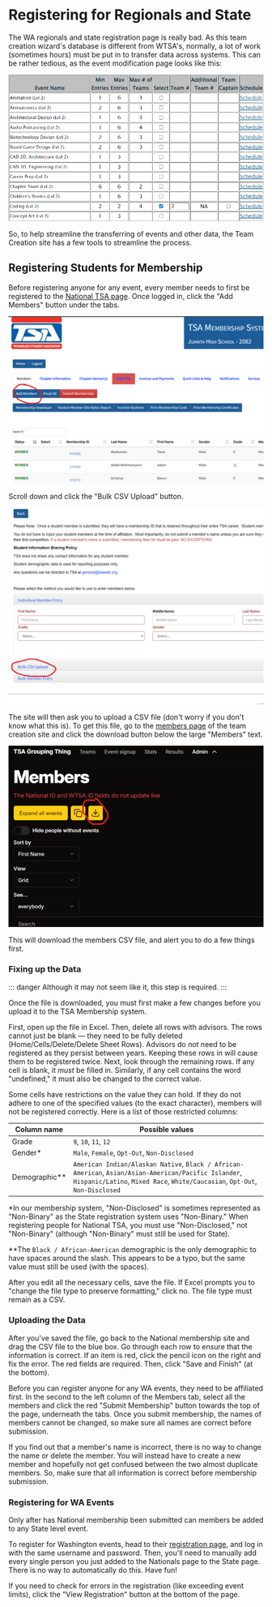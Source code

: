 # Registering for Regionals and State

The WA regionals and state registration page is really bad. As this team creation wizard's database is different from WTSA's, normally, a lot of work (sometimes hours) must be put in to transfer data across systems. This can be rather tedious, as the event modification page looks like this:

![registration eyesore](./registration%20eyesore.png)

So, to help streamline the transferring of events and other data, the Team Creation site has a few tools to streamline the process.

## Registering Students for Membership

Before registering anyone for any event, every member needs to first be registered to the [National TSA page](https://tsamembership.registermychapter.com/). Once logged in, click the "Add Members" button under the tabs.

![membership page](./membership-members.png)

Scroll down and click the "Bulk CSV Upload" button.

![add members page](./membership-bulk-upload.png)

The site will then ask you to upload a CSV file (don't worry if you don't know what this is). To get this file, go to the [members page](https://tsa-grouping-thing.vercel.app/admin/members) of the team creation site and click the download button below the large "Members" text.

![download button](./download-members-csv.png)

This will download the members CSV file, and alert you to do a few things first.

### Fixing up the Data

::: danger
Although it may not seem like it, this step is required.
:::

Once the file is downloaded, you must first make a few changes before you upload it to the TSA Membership system.

First, open up the file in Excel. Then, delete all rows with advisors. The rows cannot just be blank &#x02014; they need to be fully deleted (Home/Cells/Delete/Delete Sheet Rows). Advisors do _not_ need to be registered as they persist between years. Keeping these rows in will cause them to be registered twice. Next, look through the remaining rows. If any cell is blank, it _must_ be filled in. Similarly, if any cell contains the word "undefined," it must also be changed to the correct value.

Some cells have restrictions on the value they can hold. If they do not adhere to one of the specified values (to the exact character), members will not be registered correctly. Here is a list of those restricted columns:

| Column name     | Possible values                                                                                                                                                                       |
| --------------- | ------------------------------------------------------------------------------------------------------------------------------------------------------------------------------------- |
| Grade           | `9`, `10`, `11`, `12`                                                                                                                                                                 |
| Gender\*        | `Male`, `Female`, `Opt-Out`, `Non-Disclosed`                                                                                                                                          |
| Demographic\*\* | `American Indian/Alaskan Native`, `Black / African-American`, `Asian/Asian-American/Pacific Islander`, `Hispanic/Latino`, `Mixed Race`, `White/Caucasian`, `Opt-Out`, `Non-Disclosed` |

\*In our membership system, "Non-Disclosed" is sometimes represented as "Non-Binary" as the State registration system uses "Non-Binary." When registering people for National TSA, you must use "Non-Disclosed," not "Non-Binary" (although "Non-Binary" must still be used for State).

\*\*The `Black / African-American` demographic is the only demographic to have spaces around the slash. This appears to be a typo, but the same value must still be used (with the spaces).

After you edit all the necessary cells, save the file. If Excel prompts you to "change the file type to preserve formatting," click no. The file type must remain as a CSV.

### Uploading the Data

After you've saved the file, go back to the National membership site and drag the CSV file to the blue box. Go through each row to ensure that the information is correct. If an item is red, click the pencil icon on the right and fix the error. The red fields are required. Then, click "Save and Finish" (at the bottom).

Before you can register anyone for any WA events, they need to be affiliated first. In the second to the left column of the Members tab, select all the members and click the red "Submit Membership" button towards the top of the page, underneath the tabs. Once you submit membership, the names of members cannot be changed, so make sure all names are correct before submission.

If you find out that a member's name is incorrect, there is no way to change the name or delete the member. You will instead have to create a new member and hopefully not get confused between the two almost duplicate members. So, make sure that all information is correct before membership submission.

### Registering for WA Events

Only after has National membership been submitted can members be added to any State level event.

To register for Washington events, head to their [registration page](https://www.registermychapter.com/tsa/wa/Register.asp), and log in with the same username and password. Then, you'll need to manually add every single person you just added to the Nationals page to the State page. There is no way to automatically do this. Have fun!

If you need to check for errors in the registration (like exceeding event limits), click the "View Registration" button at the bottom of the page.
